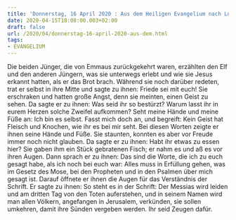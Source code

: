 ```yaml
---
title: 'Donnerstag, 16 April 2020 : Aus dem Heiligen Evangelium nach Lukas - Lk 24,35-48.'
date: 2020-04-15T18:08:00.003+02:00
draft: false
url: /2020/04/donnerstag-16-april-2020-aus-dem.html
tags: 
- EVANGELIUM
---
```


Die beiden Jünger, die von Emmaus zurückgekehrt waren, erzählten den Elf und den anderen Jüngern, was sie unterwegs erlebt und wie sie Jesus erkannt hatten, als er das Brot brach. Während sie noch darüber redeten, trat er selbst in ihre Mitte und sagte zu ihnen: Friede sei mit euch! Sie erschraken und hatten große Angst, denn sie meinten, einen Geist zu sehen. Da sagte er zu ihnen: Was seid ihr so bestürzt? Warum lasst ihr in eurem Herzen solche Zweifel aufkommen? Seht meine Hände und meine Füße an: Ich bin es selbst. Fasst mich doch an, und begreift: Kein Geist hat Fleisch und Knochen, wie ihr es bei mir seht. Bei diesen Worten zeigte er ihnen seine Hände und Füße. Sie staunten, konnten es aber vor Freude immer noch nicht glauben. Da sagte er zu ihnen: Habt ihr etwas zu essen hier? Sie gaben ihm ein Stück gebratenen Fisch; er nahm es und aß es vor ihren Augen. Dann sprach er zu ihnen: Das sind die Worte, die ich zu euch gesagt habe, als ich noch bei euch war: Alles muss in Erfüllung gehen, was im Gesetz des Mose, bei den Propheten und in den Psalmen über mich gesagt ist. Darauf öffnete er ihnen die Augen für das Verständnis der Schrift. Er sagte zu ihnen: So steht es in der Schrift: Der Messias wird leiden und am dritten Tag von den Toten auferstehen, und in seinem Namen wird man allen Völkern, angefangen in Jerusalem, verkünden, sie sollen umkehren, damit ihre Sünden vergeben werden. Ihr seid Zeugen dafür.
